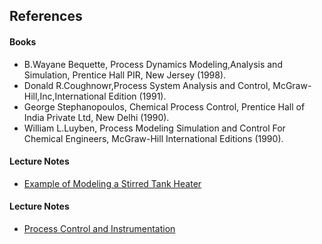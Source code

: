 ## References
#### Books
- B.Wayane Bequette, Process Dynamics Modeling,Analysis and Simulation, Prentice Hall PIR, New Jersey (1998).
- Donald R.Coughnowr,Process System Analysis and Control, McGraw-Hill,Inc,International Edition (1991).
- George Stephanopoulos, Chemical Process Control, Prentice Hall of India Private Ltd, New Delhi (1990).
- William L.Luyben, Process Modeling Simulation and Control For Chemical Engineers, McGraw-Hill International Editions (1990).

#### Lecture Notes
- [Example of Modeling a Stirred Tank Heater](http://nptel.ac.in/courses/103103037/3)
#### Lecture Notes
- [Process Control and Instrumentation](http://nptel.ac.in/courses/103105064/)


